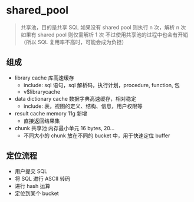 # shared_pool
> 共享池，目的是共享 SQL
> 如果没有 shared pool 则执行 n 次，解析 n 次
> 如果有 shared pool 则仅需解析 1 次
> 不过使用共享池的过程中也会有开销（所以 SQL 复用率不高时，可能会成为负担）


## 组成
- library cache 库高速缓存
  - include: sql 语句，sql 解析码，执行计划，procedure, function, 包
  - v$librarycache
- data dictionary cache 数据字典高速缓存，相对稳定
  - include: 表，视图的定义、结构、信息，用户权限等
- result cache memory 11g 新增
  - 直接返回结果集
- chunk 共享池 内存最小单元 16 bytes, 20...
  - 不同大小的 chunk 放在不同的 bucket 中，用于快速定位 buffer


## 定位流程
- 用户提交 SQL
- 将 SQL 进行 ASCII 转码
- 进行 hash 运算
- 定位到某个 bucket

